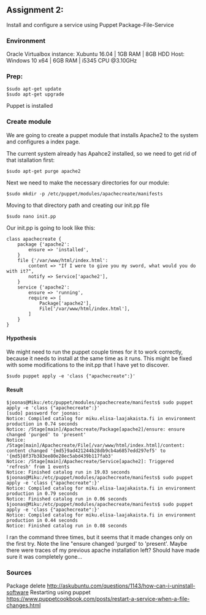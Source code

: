 ## Assignment 2:
Install and configure a service using Puppet Package-File-Service

### Environment
Oracle Virtualbox instance: Xubuntu 16.04 | 1GB RAM | 8GB  HDD
Host: Windows 10 x64 | 6GB RAM | i5345 CPU @3.10GHz

### Prep:
    $sudo apt-get update
    $sudo apt-get upgrade

Puppet is installed

### Create module
We are going to create a puppet module that installs Apache2 to the system and configures a index page.

The current system already has Apahce2 installed, so we need to get rid of that istallation first:
    
    $sudo apt-get purge apache2

Next we need to make the necessary directories for our module:
    
    $sudo mkdir -p /etc/puppet/modules/apachecreate/manifests
Moving to that directory path and creating our init.pp file

    $sudo nano init.pp

Our init.pp is going to look like this:
    
    class apachecreate {
	    package {'apache2':
		    ensure => 'installed',
	    }
	    file {'/var/www/html/index.html':
		    content => "If I were to give you my sword, what would you do with it?",
            notify => Service['apache2'],
	    }
	    service {'apache2':
		    ensure => 'running',
		    require => [
			    Package['apache2'],
			    File['/var/www/html/index.html'],
		    ]
	    }
    }

#### Hypothesis
We might need to run the puppet couple times for it to work correctly, because it needs to install at the same time as it runs. This might be fixed with some modifications to the init.pp that I have yet to discover.

    $sudo puppet apply -e 'class {"apachecreate":}'

#### Result

	$joonas@Miku:/etc/puppet/modules/apachecreate/manifests$ sudo puppet apply -e 'class {"apachecreate":}'
	[sudo] password for joonas: 
	Notice: Compiled catalog for miku.elisa-laajakaista.fi in environment production in 0.74 seconds
	Notice: /Stage[main]/Apachecreate/Package[apache2]/ensure: ensure changed 'purged' to 'present'
	Notice: /Stage[main]/Apachecreate/File[/var/www/html/index.html]/content: content changed '{md5}9ad421244b28db9cb4a6857edd297ef5' to '{md5}8f37b383ee80e28ec5abd439b117fab3'
	Notice: /Stage[main]/Apachecreate/Service[apache2]: Triggered 'refresh' from 1 events
	Notice: Finished catalog run in 19.03 seconds
	$joonas@Miku:/etc/puppet/modules/apachecreate/manifests$ sudo puppet apply -e 'class {"apachecreate":}'
	Notice: Compiled catalog for miku.elisa-laajakaista.fi in environment production in 0.79 seconds
	Notice: Finished catalog run in 0.06 seconds
	$joonas@Miku:/etc/puppet/modules/apachecreate/manifests$ sudo puppet apply -e 'class {"apachecreate":}'
	Notice: Compiled catalog for miku.elisa-laajakaista.fi in environment production in 0.44 seconds
	Notice: Finished catalog run in 0.08 seconds


I ran the command three times, but it seems that it made changes only on the first try. Note the line "ensure changed 'purged' to 'present'. Maybe there were traces of my previous apache installation left? Should have made sure it was completely gone...

### Sources
Package delete http://askubuntu.com/questions/1143/how-can-i-uninstall-software
Restarting using puppet https://www.puppetcookbook.com/posts/restart-a-service-when-a-file-changes.html
